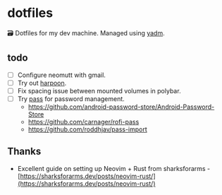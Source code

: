 # dotfiles

🗃️ Dotfiles for my dev machine. Managed using [yadm](https://github.com/TheLocehiliosan/yadm).

## todo

- [ ] Configure neomutt with gmail.
- [ ] Try out [harpoon](https://github.com/ThePrimeagen/harpoon).
- [ ] Fix spacing issue between mounted volumes in polybar.
- [ ] Try [pass](https://www.passwordstore.org) for password management.
  - https://github.com/android-password-store/Android-Password-Store
  - https://github.com/carnager/rofi-pass
  - https://github.com/roddhjav/pass-import

## Thanks

- Excellent guide on setting up Neovim + Rust from sharksforarms - [https://sharksforarms.dev/posts/neovim-rust/](https://sharksforarms.dev/posts/neovim-rust/)
